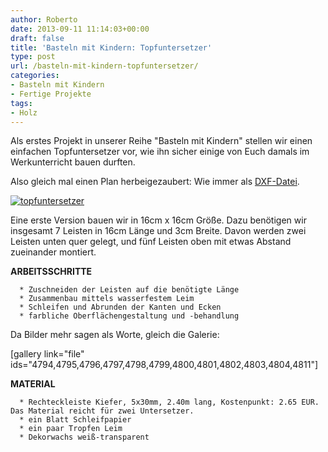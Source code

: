 ```yaml
---
author: Roberto
date: 2013-09-11 11:14:03+00:00
draft: false
title: 'Basteln mit Kindern: Topfuntersetzer'
type: post
url: /basteln-mit-kindern-topfuntersetzer/
categories:
- Basteln mit Kindern
- Fertige Projekte
tags:
- Holz
---
```


Als erstes Projekt in unserer Reihe "Basteln mit Kindern" stellen wir einen einfachen Topfuntersetzer vor, wie ihn sicher einige von Euch damals im Werkunterricht bauen durften.<!-- more -->

Also gleich mal einen Plan herbeigezaubert: Wie immer als [DXF-Datei](https://eigenbaukombinat.de/wp-content/uploads/2013/09/topfuntersetzer.dxf).

[![topfuntersetzer](https://eigenbaukombinat.de/wp-content/uploads/2013/09/topfuntersetzer-300x292.png)
](https://eigenbaukombinat.de/wp-content/uploads/2013/09/topfuntersetzer.png)

Eine erste Version bauen wir in 16cm x 16cm Größe. Dazu benötigen wir insgesamt 7 Leisten in 16cm Länge und 3cm Breite. Davon werden zwei Leisten unten quer gelegt, und fünf Leisten oben mit etwas Abstand zueinander montiert.

**ARBEITSSCHRITTE**



	  * Zuschneiden der Leisten auf die benötigte Länge
	  * Zusammenbau mittels wasserfestem Leim
	  * Schleifen und Abrunden der Kanten und Ecken
	  * farbliche Oberflächengestaltung und -behandlung

Da Bilder mehr sagen als Worte, gleich die Galerie:

[gallery link="file" ids="4794,4795,4796,4797,4798,4799,4800,4801,4802,4803,4804,4811"]

**MATERIAL**



	  * Rechteckleiste Kiefer, 5x30mm, 2.40m lang, Kostenpunkt: 2.65 EUR. Das Material reicht für zwei Untersetzer.
	  * ein Blatt Schleifpapier
	  * ein paar Tropfen Leim
	  * Dekorwachs weiß-transparent

